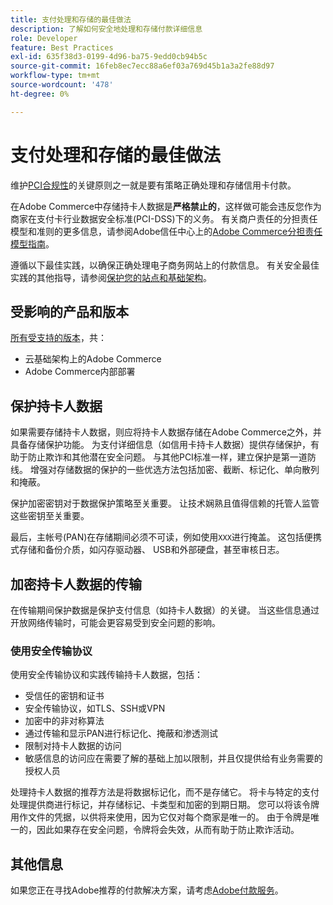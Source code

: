 ```yaml
---
title: 支付处理和存储的最佳做法
description: 了解如何安全地处理和存储付款详细信息
role: Developer
feature: Best Practices
exl-id: 635f38d3-0199-4d96-ba75-9edd0cb94b5c
source-git-commit: 16feb8ec7ecc88a6ef03a769d45b1a3a2fe88d97
workflow-type: tm+mt
source-wordcount: '478'
ht-degree: 0%

---
```


# 支付处理和存储的最佳做法

维护[PCI合规性](https://experienceleague.adobe.com/docs/commerce-admin/start/compliance/payments/compliance-pci.html?lang=zh-Hans)的关键原则之一就是要有策略正确处理和存储信用卡付款。

在Adobe Commerce中存储持卡人数据是&#x200B;**严格禁止的**，这样做可能会违反您作为商家在支付卡行业数据安全标准(PCI-DSS)下的义务。 有关商户责任的分担责任模型和准则的更多信息，请参阅Adobe信任中心上的[Adobe Commerce分担责任模型指南](https://www.adobe.com/content/dam/cc/en/trust-center/ungated/whitepapers/experience-cloud/adobe-commerce-shared-responsibilities-guide.pdf)。

遵循以下最佳实践，以确保正确处理电子商务网站上的付款信息。 有关安全最佳实践的其他指导，请参阅[保护您的站点和基础架构](../launch/security-best-practices.md)。

## 受影响的产品和版本

[所有受支持的版本](../../../release/versions.md)，共：

* 云基础架构上的Adobe Commerce
* Adobe Commerce内部部署

## 保护持卡人数据

如果需要存储持卡人数据，则应将持卡人数据存储在Adobe Commerce之外，并具备存储保护功能。 为支付详细信息（如信用卡持卡人数据）提供存储保护，有助于防止欺诈和其他潜在安全问题。 与其他PCI标准一样，建立保护是第一道防线。 增强对存储数据的保护的一些优选方法包括加密、截断、标记化、单向散列和掩蔽。

保护加密密钥对于数据保护策略至关重要。 让技术娴熟且值得信赖的托管人监管这些密钥至关重要。

最后，主帐号(PAN)在存储期间必须不可读，例如使用`XXX`进行掩盖。 这包括便携式存储和备份介质，如闪存驱动器、 USB和外部硬盘，甚至审核日志。

## 加密持卡人数据的传输

在传输期间保护数据是保护支付信息（如持卡人数据）的关键。 当这些信息通过开放网络传输时，可能会更容易受到安全问题的影响。

### 使用安全传输协议

使用安全传输协议和实践传输持卡人数据，包括：

* 受信任的密钥和证书
* 安全传输协议，如TLS、SSH或VPN
* 加密中的非对称算法
* 通过传输和显示PAN进行标记化、掩蔽和渗透测试
* 限制对持卡人数据的访问
* 敏感信息的访问应在需要了解的基础上加以限制，并且仅提供给有业务需要的授权人员

处理持卡人数据的推荐方法是将数据标记化，而不是存储它。 将卡与特定的支付处理提供商进行标记，并存储标记、卡类型和加密的到期日期。 您可以将该令牌用作文件的凭据，以供将来使用，因为它仅对每个商家是唯一的。 由于令牌是唯一的，因此如果存在安全问题，令牌将会失效，从而有助于防止欺诈活动。

## 其他信息

如果您正在寻找Adobe推荐的付款解决方案，请考虑[Adobe付款服务](https://experienceleague.adobe.com/docs/commerce/payment-services/overview.html?lang=zh-Hans)。
